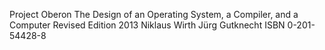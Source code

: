 Project Oberon 
The Design of an Operating System,
a Compiler, and a Computer 
Revised Edition 2013 
Niklaus Wirth 
Jürg Gutknecht 
ISBN 0-201-54428-8

